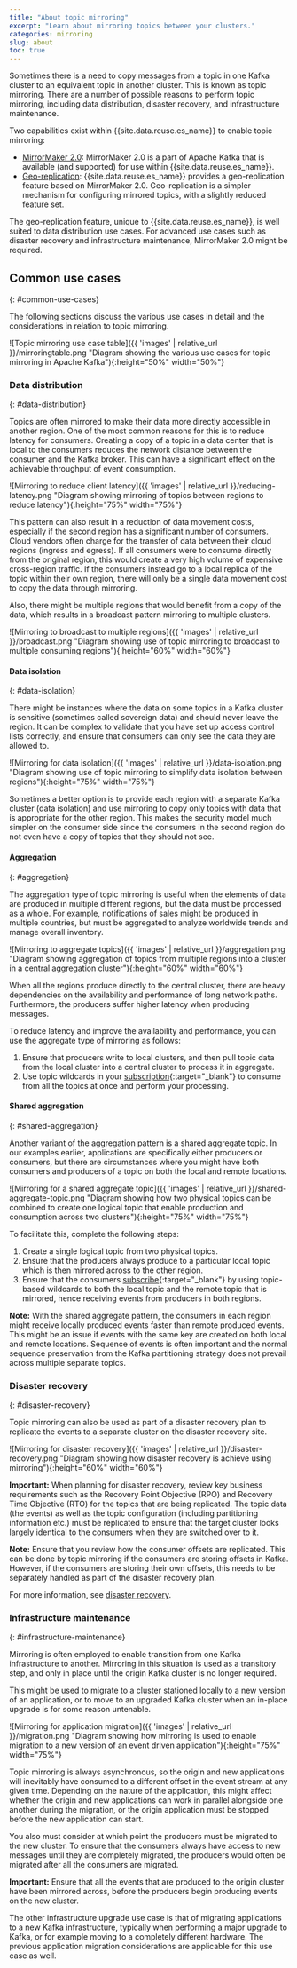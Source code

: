 ```yaml
---
title: "About topic mirroring"
excerpt: "Learn about mirroring topics between your clusters."
categories: mirroring
slug: about
toc: true
---
```



Sometimes there is a need to copy messages from a topic in one Kafka cluster to an equivalent topic in another cluster. This is known as topic mirroring. There are a number of possible reasons to perform topic mirroring, including data distribution, disaster recovery, and infrastructure maintenance. 

Two capabilities exist within {{site.data.reuse.es_name}} to enable topic mirroring:

* [MirrorMaker 2.0](../mirrormaker): MirrorMaker 2.0 is a part of Apache Kafka that is available (and supported) for use within {{site.data.reuse.es_name}}. 
* [Geo-replication](../../georeplication/about): {{site.data.reuse.es_name}} provides a geo-replication feature based on MirrorMaker 2.0. Geo-replication is a simpler mechanism for configuring mirrored topics, with a slightly reduced feature set. 

The geo-replication feature, unique to {{site.data.reuse.es_name}}, is well suited to data distribution use cases. For advanced use cases such as disaster recovery and infrastructure maintenance, MirrorMaker 2.0 might be required.


## Common use cases
{: #common-use-cases}

The following sections discuss the various use cases in detail and the considerations in relation to topic mirroring.

![Topic mirroring use case table]({{ 'images' | relative_url }}/mirroringtable.png "Diagram showing the various use cases for topic mirroring in Apache Kafka"){:height="50%" width="50%"}

### Data distribution
{: #data-distribution}

Topics are often mirrored to make their data more directly accessible in another region. One of the most common reasons for this is to reduce latency for consumers. Creating a copy of a topic in a data center that is local to the consumers reduces the network distance between the consumer and the Kafka broker. This can have a significant effect on the achievable throughput of event consumption. 

![Mirroring to reduce client latency]({{ 'images' | relative_url }}/reducing-latency.png "Diagram showing mirroring of topics between regions to reduce latency"){:height="75%" width="75%"}
 
This pattern can also result in a reduction of data movement costs, especially if the second region has a significant number of consumers. Cloud vendors often charge for the transfer of data between their cloud regions (ingress and egress). If all consumers were to consume directly from the original region, this would create a very high volume of expensive cross-region traffic. If the consumers instead go to a local replica of the topic within their own region, there will only be a single data movement cost to copy the data through mirroring. 

Also, there might be multiple regions that would benefit from a copy of the data, which results in a broadcast pattern mirroring to multiple clusters.
 
![Mirroring to broadcast to multiple regions]({{ 'images' | relative_url }}/broadcast.png "Diagram showing use of topic mirroring to broadcast to multiple consuming regions"){:height="60%" width="60%"}

#### Data isolation
{: #data-isolation}

There might be instances where the data on some topics in a Kafka cluster is sensitive (sometimes called sovereign data) and should never leave the region. It can be complex to validate that you have set up access control lists correctly, and ensure that consumers can only see the data they are allowed to.

![Mirroring for data isolation]({{ 'images' | relative_url }}/data-isolation.png "Diagram showing use of topic mirroring to simplify data isolation between regions"){:height="75%" width="75%"}

Sometimes a better option is to provide each region with a separate Kafka cluster (data isolation) and use mirroring to copy only topics with data that is appropriate for the other region. This makes the security model much simpler on the consumer side since the consumers in the second region do not even have a copy of topics that they should not see.

#### Aggregation
{: #aggregation}

The aggregation type of topic mirroring is useful when the elements of data are produced in multiple different regions, but the data must be processed as a whole. For example, notifications of sales might be produced in multiple countries, but must be aggregated to analyze worldwide trends and manage overall inventory.
 
![Mirroring to aggregate topics]({{ 'images' | relative_url }}/aggregation.png "Diagram showing aggregation of topics from multiple regions into a cluster in a central aggregation cluster"){:height="60%" width="60%"}

When all the regions produce directly to the central cluster, there are heavy dependencies on the availability and performance of long network paths. Furthermore, the producers suffer higher latency when producing messages.

To reduce latency and improve the availability and performance, you can use the aggregate type of mirroring as follows:

1. Ensure that producers write to local clusters, and then pull topic data from the local cluster into a central cluster to process it in aggregate.
1. Use topic wildcards in your [subscription](https://kafka.apache.org/40/javadoc/org/apache/kafka/clients/consumer/KafkaConsumer.html#subscribe(java.util.regex.Pattern,org.apache.kafka.clients.consumer.ConsumerRebalanceListener)){:target="_blank"} to consume from all the topics at once and perform your processing.

#### Shared aggregation
{: #shared-aggregation}

Another variant of the aggregation pattern is a shared aggregate topic. In our examples earlier, applications are specifically either producers or consumers, but there are circumstances where you might have both consumers and producers of a topic on both the local and remote locations.

![Mirroring for a shared aggregate topic]({{ 'images' | relative_url }}/shared-aggregate-topic.png "Diagram showing how two physical topics can be combined to create one logical topic that enable production and consumption across two clusters"){:height="75%" width="75%"}

To facilitate this, complete the following steps:

1. Create a single logical topic from two physical topics.
2. Ensure that the producers always produce to a particular local topic which is then mirrored across to the other region.
3. Ensure that the consumers [subscribe](https://kafka.apache.org/40/javadoc/org/apache/kafka/clients/consumer/KafkaConsumer.html#subscribe(java.util.regex.Pattern,org.apache.kafka.clients.consumer.ConsumerRebalanceListener)){:target="_blank"} by using topic-based wildcards to both the local topic and the remote topic that is mirrored, hence receiving events from producers in both regions.

**Note:** With the shared aggregate pattern, the consumers in each region might receive locally produced events faster than remote produced events. This might be an issue if events with the same key are created on both local and remote locations. Sequence of events is often important and the normal sequence preservation from the Kafka partitioning strategy does not prevail across multiple separate topics.

### Disaster recovery
{: #disaster-recovery}

Topic mirroring can also be used as part of a disaster recovery plan to replicate the events to a separate cluster on the disaster recovery site. 

![Mirroring for disaster recovery]({{ 'images' | relative_url }}/disaster-recovery.png "Diagram showing how disaster recovery is achieve using mirroring"){:height="60%" width="60%"}

**Important:** When planning for disaster recovery, review key business requirements such as the Recovery Point Objective (RPO) and Recovery Time Objective (RTO) for the topics that are being replicated. The topic data (the events) as well as the topic configuration (including partitioning information etc.) must be replicated to ensure that the target cluster looks largely identical to the consumers when they are switched over to it. 

**Note:** Ensure that you review how the consumer offsets are replicated. This can be done by topic mirroring if the consumers are storing offsets in Kafka. However, if the consumers are storing their own offsets, this needs to be separately handled as part of the disaster recovery plan. 

For more information, see [disaster recovery](../../installing/disaster-recovery/). 

### Infrastructure maintenance
{: #infrastructure-maintenance}

Mirroring is often employed to enable transition from one Kafka infrastructure to another. Mirroring in this situation is used as a transitory step, and only in place until the origin Kafka cluster is no longer required.

This might be used to migrate to a cluster stationed locally to a new version of an application, or to move to an upgraded Kafka cluster when an in-place upgrade is for some reason untenable.

![Mirroring for application migration]({{ 'images' | relative_url }}/migration.png "Diagram showing how mirroring is used to enable migration to a new version of an event driven application"){:height="75%" width="75%"}

Topic mirroring is always asynchronous, so the origin and new applications will inevitably have consumed to a different offset in the event stream at any given time. Depending on the nature of the application, this might affect whether the origin and new applications can work in parallel alongside one another during the migration, or the origin application must be stopped before the new application can start.

You also must consider at which point the producers must be migrated to the new cluster. To ensure that the consumers always have access to new messages until they are completely migrated, the producers would often be migrated after all the consumers are migrated.

**Important:** Ensure that all the events that are produced to the origin cluster have been mirrored across, before the producers begin producing events on the new cluster.

The other infrastructure upgrade use case is that of migrating applications to a new Kafka infrastructure, typically when performing a major upgrade to Kafka, or for example moving to a completely different hardware. The previous application migration considerations are applicable for this use case as well.


